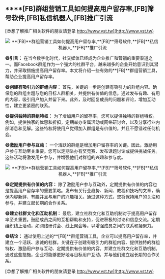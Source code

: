 ## ****[FB]**群组营销工具如何提高用户留存率,**[FB]**筛号软件,**[FB]**私信机器人,**[FB]**推广引流**

[😍想了解推广相关软件的朋友请登录 http://www.vst.tw](http://www.vst.tw)

 <center><img src="https://vst.tw/MP4/tuiguang/png/0.png" alt="**[FB]**群组营销工具如何提高用户留存率,**[FB]**筛号软件,**[FB]**私信机器人,**[FB]**推广引流"></center>

**😄引言：**
在当今数字化时代，社交媒体已经成为企业推广和营销的重要渠道之一。而Facebook群组作为一个强大的社群平台，越来越多的企业开始意识到其潜力，并采取措施提高用户留存率。本文将介绍一些有效的**[FB]**群组营销工具，帮助企业提高用户留存率。

**😄创建有吸引力的群组内容：**
首先，关键的一步是创建有吸引力的群组内容。确保您的群组主题与您的目标人群相关，并提供有价值的信息。通过发布有趣、有用的内容，吸引用户加入并留下来。此外，及时回复成员的问题和评论，增加互动性，建立更紧密的联系。

**😄提供独特的群组特权：**
为了增加用户的留存率，您可以提供独特的群组特权。例如，提供独家的优惠和折扣，定期举办专属活动或网络研讨会，以及分享行业内部消息和见解。这些特权将使用户觉得加入群组是有价值的，并且不愿错过任何机会。

**😄激励用户参与互动：**
一个活跃的群组是增加用户留存率的关键。因此，激励用户参与互动至关重要。您可以定期举办有奖竞赛、发布话题讨论或提供挑战任务。这些活动将激发用户参与，并增强他们对群组的兴趣和参与度。

 <center><img src="https://vst.tw/MP4/tuiguang/png/0.png" alt="**[FB]**群组营销工具如何提高用户留存率,**[FB]**筛号软件,**[FB]**私信机器人,**[FB]**推广引流"></center>

**😄定期提供有价值的内容：**
除了激励用户参与互动外，定期提供有价值的内容也是提高用户留存率的重要策略。发布有关行业趋势、新闻、教程和技巧的文章，确保内容新鲜、有趣并且与用户的兴趣相关。通过这种方式，您将保持用户的关注和参与，并建立起长期的合作关系。

**😄建立社群文化和互助机制：**
最后，建立社群文化和互助机制对于提高用户留存率至关重要。鼓励成员之间的互相帮助和支持，促进积极的讨论和信息交流。定期组织线上活动，如网络研讨会、线上聚会等，以增强成员之间的联系和凝聚力。

**😄结论：**
通过使用上述的**[FB]**群组营销工具，企业可以提高用户留存率，并建立一个活跃、忠诚的社群。关键在于创建有吸引力的群组内容、提供独特的群组特权、激励用户参与互动、定期提供有价值的内容，并建立社群文化和互助机制。通过这些措施，企业将能够更好地与目标用户互动，并与他们建立起长期的合作关系。

[😍想了解推广相关软件的朋友请登录 http://www.vst.tw](http://www.vst.tw)



